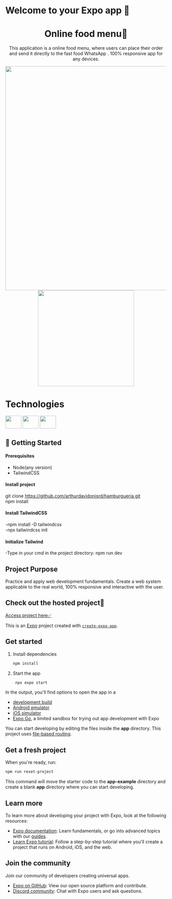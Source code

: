 # Welcome to your Expo app 👋

<h1 align="center">Online food menu🍔</h1>
<p align="center" font="bold">This application is a online food menu, where users can place their order and send it directly to the fast food WhatsApp
. 100% responsive app for any devices.
</p>

<p align="center" display="flex">
    <img src="./assets/desktop.png" width="700px">
    <img src="./assets/celular.png" width="300px">

</p>





# Technologies
<div dislplay="flex">
   
<img width="50px" height="40px" src="https://cdn.jsdelivr.net/gh/devicons/devicon@latest/icons/react/react-original.svg" />
<img width="50px" height="40px" src="https://cdn.jsdelivr.net/gh/devicons/devicon@latest/icons/typescript/typescript-original.svg" />
<img width="50px" height="40px" src="https://cdn.jsdelivr.net/gh/devicons/devicon@latest/icons/tailwindcss/tailwindcss-original.svg" />



                
<h2>🚀 Getting Started</h2>

<h4>Prerequisites</h4>

- Node(any version)
- TailwindCSS

<h4>Install project</h4>

git clone https://github.com/arthurdavidonisrd/hamburgueria.git
<br>
npm install

<h4>Install TailwindCSS</h4>

-npm install -D tailwindcss
<br>
-npx tailwindcss init

<h4>Initialize Tailwind</h4>

-Type in your cmd in the project directory: npm run dev

<h2>Project Purpose</h2>
<p>Practice and apply web development fundamentals. Create a web system applicable to the real world, 100% responsive and interactive with the user.</p>

<h2>Check out the hosted project📲 </h2>
<a href="https://hamburgueria-tau-five.vercel.app/" target="_blank">Access project here✅</a>





This is an [Expo](https://expo.dev) project created with [`create-expo-app`](https://www.npmjs.com/package/create-expo-app).

## Get started

1. Install dependencies

   ```bash
   npm install
   ```

2. Start the app

   ```bash
    npx expo start
   ```

In the output, you'll find options to open the app in a

- [development build](https://docs.expo.dev/develop/development-builds/introduction/)
- [Android emulator](https://docs.expo.dev/workflow/android-studio-emulator/)
- [iOS simulator](https://docs.expo.dev/workflow/ios-simulator/)
- [Expo Go](https://expo.dev/go), a limited sandbox for trying out app development with Expo

You can start developing by editing the files inside the **app** directory. This project uses [file-based routing](https://docs.expo.dev/router/introduction).

## Get a fresh project

When you're ready, run:

```bash
npm run reset-project
```

This command will move the starter code to the **app-example** directory and create a blank **app** directory where you can start developing.

## Learn more

To learn more about developing your project with Expo, look at the following resources:

- [Expo documentation](https://docs.expo.dev/): Learn fundamentals, or go into advanced topics with our [guides](https://docs.expo.dev/guides).
- [Learn Expo tutorial](https://docs.expo.dev/tutorial/introduction/): Follow a step-by-step tutorial where you'll create a project that runs on Android, iOS, and the web.

## Join the community

Join our community of developers creating universal apps.

- [Expo on GitHub](https://github.com/expo/expo): View our open source platform and contribute.
- [Discord community](https://chat.expo.dev): Chat with Expo users and ask questions.
